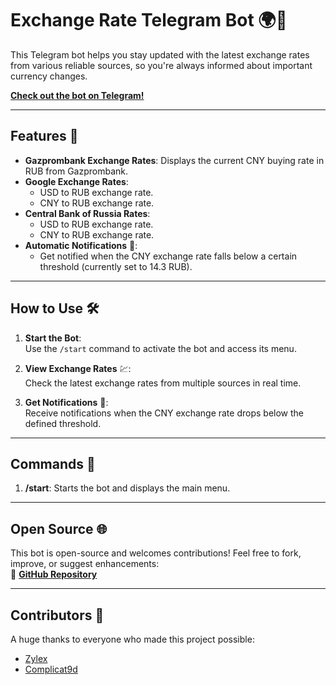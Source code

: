# **Exchange Rate Telegram Bot** 🌍💱

This Telegram bot helps you stay updated with the latest exchange rates from various reliable sources, so you're always informed about important currency changes.  

**[Check out the bot on Telegram!](https://t.me/rmb_exchangee_rate_bot)**

---

## **Features** 🌟

- **Gazprombank Exchange Rates**: Displays the current CNY buying rate in RUB from Gazprombank.  
- **Google Exchange Rates**:  
  - USD to RUB exchange rate.  
  - CNY to RUB exchange rate.  
- **Central Bank of Russia Rates**:  
  - USD to RUB exchange rate.  
  - CNY to RUB exchange rate.  
- **Automatic Notifications** 🔔:  
  - Get notified when the CNY exchange rate falls below a certain threshold (currently set to 14.3 RUB).  

---

## **How to Use** 🛠️

1. **Start the Bot**:  
   Use the `/start` command to activate the bot and access its menu.  
   
2. **View Exchange Rates** 💹:  
   Check the latest exchange rates from multiple sources in real time.  

3. **Get Notifications** 📲:  
   Receive notifications when the CNY exchange rate drops below the defined threshold.  

---

## **Commands** 📜

1. **/start**: Starts the bot and displays the main menu.  

---

## **Open Source** 🌐

This bot is open-source and welcomes contributions! Feel free to fork, improve, or suggest enhancements:  
🔗 **[GitHub Repository](https://github.com/Zylex-Dev/exchange-rate-telegram-bot)**  

---

## **Contributors** 🙌

A huge thanks to everyone who made this project possible:  
- [Zylex](https://t.me/zzylex)  
- [Complicat9d](https://t.me/complicat9d)  
